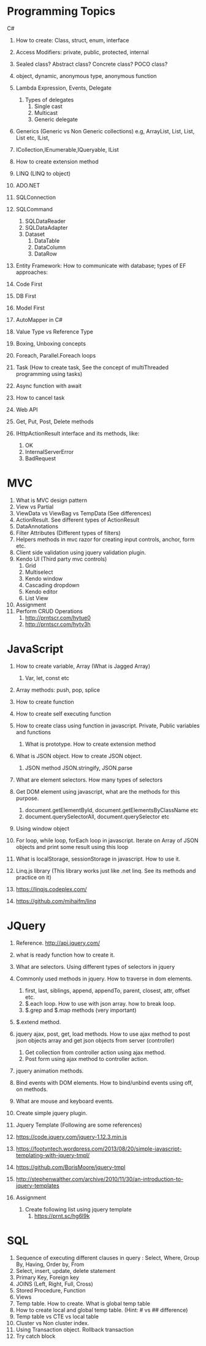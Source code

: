 ﻿# Programming Topics

C#
        
1. How to create: Class, struct, enum, interface
2. Access Modifiers: private, public, protected, internal        
3. Sealed class? Abstract class? Concrete class? POCO class?
4. object, dynamic, anonymous type, anonymous function
5. Lambda Expression, Events, Delegate
   1. Types of delegates
      1. Single cast
      2. Multicast
      3. Generic delegate
  
6. Generics (Generic vs Non Generic collections) e.g, ArrayList, List<T>, List<string>, List<Products> etc, IList, 
7. ICollection,IEnumerable,IQueryable, IList
8. How to create extension method
9. LINQ (LINQ to object)
10. ADO.NET
   1. SQLConnection
   2. SQLCommand
      1. SQLDataReader
      2. SQLDataAdapter
      3. Dataset
         1. DataTable
         2. DataColumn
         3. DataRow         


11. Entity Framework: How to communicate with database; types of EF approaches:
   1. Code First
   2. DB First
   3. Model First
12. AutoMapper in C#
13. Value Type vs Reference Type
14. Boxing, Unboxing concepts
15. Foreach, Parallel.Foreach loops
16. Task (How to create task, See the concept of multiThreaded programming using tasks)
   1. Async function with await 
   2. How to cancel task
17. Web API
   1. Get, Put, Post, Delete methods
   2. IHttpActionResult interface and its methods, like:
      1. OK
      2. InternalServerError
      3. BadRequest




# MVC

1. What is MVC design pattern
2. View vs Partial
3. ViewData vs ViewBag vs TempData (See differences)
4. ActionResult. See different types of ActionResult
5. DataAnnotations
6. Filter Attributes (Different types of filters)
7. Helpers methods in mvc razor for creating input controls, anchor, form etc.
8. Client side validation using jquery validation plugin.
9. Kendo UI (Third party mvc controls)
   1. Grid
   2. Multiselect
   3. Kendo window
   4. Cascading dropdown
   5. Kendo editor
   6. List View
10. Assignment
   1. Perform CRUD Operations 
      1. http://prntscr.com/hytue0
      2. http://prntscr.com/hytv3h




# JavaScript

1. How to create variable, Array (What is Jagged Array) 
   1. Var, let, const etc
2. Array methods: push, pop, splice
3. How to create function
4. How to create self executing function 
5. How to create class using function in javascript. Private, Public variables and functions 
   1. What is prototype. How to create extension method


6. What is JSON object. How to create JSON object. 
   1. JSON method JSON.stringify, JSON.parse
7. What are element selectors. How many types of selectors
8. Get DOM element using javascript, what are the methods for this purpose. 
   1. document.getElementById, document.getElementsByClassName etc
   2. document.querySelectorAll, document.querySelector etc
9. Using window object
10. For loop, while loop, forEach loop in javascript. Iterate on Array of JSON objects and print some result using this loop
11. What is localStorage, sessionStorage in javascript. How to use it.
12. Linq.js library (This library works just like .net linq. See its methods and practice on it)
   1. https://linqjs.codeplex.com/
   2. https://github.com/mihaifm/linq





# JQuery   
     
1. Reference. http://api.jquery.com/
2. what is ready function how to create it.
3. What are selectors. Using different types of selectors in jquery
4. Commonly used methods in jquery. How to traverse in dom elements.
   1. first, last, siblings, append, appendTo, parent, closest, attr, offset etc.
   2. $.each loop. How to use with json array. how to break loop.
   3. $.grep and $.map methods (very important)
5. $.extend method.
6. jquery ajax, post, get, load methods. How to use ajax method to post json objects array and get json objects from server (controller)
   1. Get collection from controller action using ajax method.
   2. Post form using ajax method to controller action.


7. jquery animation methods.
8. Bind events with DOM elements. How to bind/unbind events using off, on methods.         
9. What are mouse and keyboard events.
10. Create simple jquery plugin. 
11. Jquery Template (Following are some references)
   1. https://code.jquery.com/jquery-1.12.3.min.js
   2. https://footyntech.wordpress.com/2013/08/20/simple-javascript-templating-with-jquery-tmpl/
   3. https://github.com/BorisMoore/jquery-tmpl
   4. http://stephenwalther.com/archive/2010/11/30/an-introduction-to-jquery-templates
   5. Assignment
      1. Create following list using jquery template
         1. https://prnt.sc/hg6l9k




# SQL 

1. Sequence of executing different clauses in query : Select, Where, Group By, Having, Order by, From
2. Select, insert, update, delete statement
3. Primary Key, Foreign key
4. JOINS (Left, Right, Full, Cross)
5. Stored Procedure, Function 
6. Views
7. Temp table. How to create. What is global temp table
8. How to create local and global temp table. (Hint: # vs ## difference)
9. Temp table vs CTE vs local table 
10. Cluster vs Non cluster index.
11. Using Transaction object. Rollback transaction
12. Try catch block